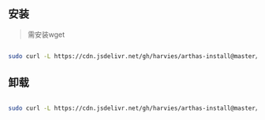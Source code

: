 
## 安装

> 需安装wget

```bash

sudo curl -L https://cdn.jsdelivr.net/gh/harvies/arthas-install@master/install_arthas.sh |sh

```

## 卸载

```bash

sudo curl -L https://cdn.jsdelivr.net/gh/harvies/arthas-install@master/uninstall_arthas.sh |sh

```

